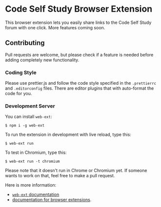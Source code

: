 # Code Self Study Browser Extension

This browser extension lets you easily share links to the Code Self Study forum with one click. More features coming soon.

## Contributing

Pull requests are welcome, but please check if a feature is needed before adding completely new functionality.

### Coding Style

Please use prettier.js and follow the code style specified in the `.prettierrc` and `.editorconfig` files. There are editor plugins that with auto-format the code for you.

### Development Server

You can install `web-ext`:

```text
$ npm i -g web-ext
```

To run the extension in development with live reload, type this:

```text
$ web-ext run
```

To test in Chromium, type this:

```text
$ web-ext run -t chromium
```

Please note that it doesn't run in Chrome or Chromium yet. If someone wants to work on that, feel free to make a pull request.

Here is more information:

- [`web-ext` documentation](https://github.com/mozilla/web-ext)
- [documentation for browser extensions](https://developer.mozilla.org/en-US/docs/Mozilla/Add-ons/WebExtensions).

